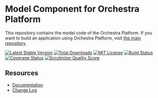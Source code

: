 Model Component for Orchestra Platform
==============

This repository contains the model code of the Orchestra Platform. If you want to build an application using Orchestra Platform, visit [the main repository](https://github.com/orchestral/platform).

[![Latest Stable Version](https://img.shields.io/github/release/orchestral/model.svg?style=flat)](https://packagist.org/packages/orchestra/model)
[![Total Downloads](https://img.shields.io/packagist/dt/orchestra/model.svg?style=flat)](https://packagist.org/packages/orchestra/model)
[![MIT License](https://img.shields.io/packagist/l/orchestra/model.svg?style=flat)](https://packagist.org/packages/orchestra/model)
[![Build Status](https://img.shields.io/travis/orchestral/model/master.svg?style=flat)](https://travis-ci.org/orchestral/model)
[![Coverage Status](https://img.shields.io/coveralls/orchestral/model/master.svg?style=flat)](https://coveralls.io/r/orchestral/model?branch=master)
[![Scrutinizer Quality Score](https://img.shields.io/scrutinizer/g/orchestral/model/master.svg?style=flat)](https://scrutinizer-ci.com/g/orchestral/model/)

## Resources

* [Documentation](http://orchestraplatform.com/docs/latest/components/model)
* [Change Log](http://orchestraplatform.com/docs/latest/components/model/changes#v3-1)
